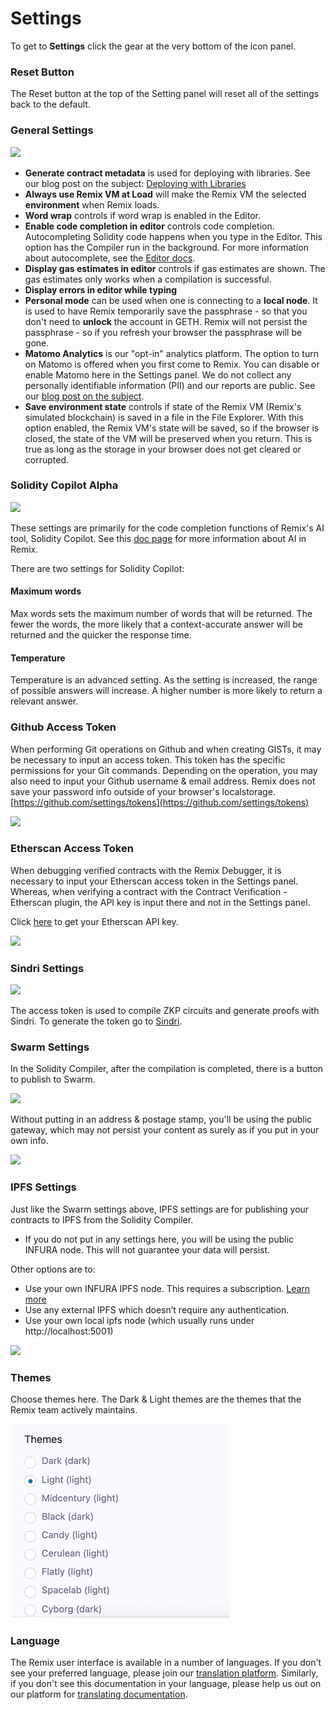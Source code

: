 # Settings

To get to **Settings** click the gear at the very bottom of the icon panel.

### Reset Button

The Reset button at the top of the Setting panel will reset all of the settings back to the default.

### General Settings

![](images/a-settings-general.png)

- **Generate contract metadata** is used for deploying with libraries. See our blog post on the subject: [Deploying with Libraries](https://medium.com/remix-ide/deploying-with-libraries-on-remix-ide-24f5f7423b60?sk=68f9c2bf318e85e129e46fe44683a730)
- **Always use Remix VM at Load** will make the Remix VM the selected **environment** when Remix loads.
- **Word wrap** controls if word wrap is enabled in the Editor.
- **Enable code completion in editor** controls code completion. Autocompleting Solidity code happens when you type in the Editor. This option has the Compiler run in the background. For more information about autocomplete, see the [Editor docs](solidity_editor.html#autocomplete).
- **Display gas estimates in editor** controls if gas estimates are shown. The gas estimates only works when a compilation is successful.
- **Display errors in editor while typing**
- **Personal mode** can be used when one is connecting to a **local node**. It is used to have Remix temporarily save the passphrase - so that you don't need to **unlock** the account in GETH. Remix will not persist the passphrase - so if you refresh your browser the passphrase will be gone.
- **Matomo Analytics** is our "opt-in" analytics platform. The option to turn on Matomo is offered when you first come to Remix. You can disable or enable Matomo here in the Settings panel. We do not collect any personally identifiable information (PII) and our reports are public. See our [blog post on the subject](https://medium.com/remix-ide/help-us-improve-remix-ide-66ef69e14931?source=friends_link&sk=cf9c62fbe1270543eb4bd912e567e2d6).
- **Save environment state** controls if state of the Remix VM (Remix's simulated blockchain) is saved in a file in the File Explorer. With this option enabled, the Remix VM's state will be saved, so if the browser is closed, the state of the VM will be preserved when you return. This is true as long as the storage in your browser does not get cleared or corrupted.

### Solidity Copilot Alpha

![](images/a-settings-ai1.png)

These settings are primarily for the code completion functions of Remix's AI tool, Solidity Copilot. See this [doc page](ai.html) for more information about AI in Remix.

There are two settings for Solidity Copilot:

#### Maximum words

Max words sets the maximum number of words that will be returned. The fewer the words, the more likely that a context-accurate answer will be returned and the quicker the response time.

#### Temperature

Temperature is an advanced setting. As the setting is increased, the range of possible answers will increase. A higher number is more likely to return a relevant answer.

### Github Access Token

When performing Git operations on Github and when creating GISTs, it may be necessary to input an access token. This token has the specific permissions for your Git commands. Depending on the operation, you may also need to input your Github username & email address. Remix does not save your password info outside of your browser's localstorage. [https://github.com/settings/tokens](https://github.com/settings/tokens)

![](images/a-settings-gh-token.png)

### Etherscan Access Token

When debugging verified contracts with the Remix Debugger, it is necessary to input your Etherscan access token in the Settings panel. Whereas, when verifying a contract with the Contract Verification - Etherscan plugin, the API key is input there and not in the Settings panel.

Click [here](https://etherscan.io/myapikey) to get your Etherscan API key.

![](images/a-settings-etherscan.png)

### Sindri Settings

![](images/a-settings-sindri.png)

The access token is used to compile ZKP circuits and generate proofs with Sindri. To generate the token go to [Sindri](https://sindri.app).

### Swarm Settings

In the Solidity Compiler, after the compilation is completed, there is a button to publish to Swarm.

![](images/a-settings-pub-swarm.png)

Without putting in an address & postage stamp, you'll be using the public gateway, which may not persist your content as surely as if you put in your own info.

![](images/a-settings-swarm.png)

### IPFS Settings

Just like the Swarm settings above, IPFS settings are for publishing your contracts to IPFS from the Solidity Compiler.

- If you do not put in any settings here, you will be using the public INFURA node. This will not guarantee your data will persist.

Other options are to:

- Use your own INFURA IPFS node. This requires a subscription. [Learn more](https://infura.io/product/ipfs)
- Use any external IPFS which doesn’t require any authentication.
- Use your own local ipfs node (which usually runs under http://localhost:5001)

![](images/a-settings-ipfs.png)

### Themes

Choose themes here. The Dark & Light themes are the themes that the Remix team actively maintains.

![](images/a-settings-themes.png)

### Language

The Remix user interface is available in a number of languages. If you don't see your preferred language, please join our [translation platform](https://crowdin.com/project/remix-ui). Similarly, if you don't see this documentation in your language, please help us out on our platform for [translating documentation](https://crowdin.com/project/remix-translation).
